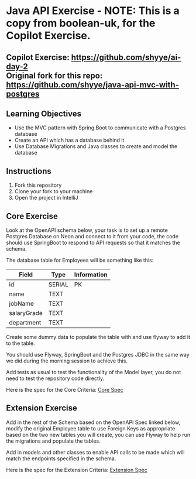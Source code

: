 # Java API Exercise - NOTE: This is a copy from boolean-uk, for the Copilot Exercise.

Copilot Exercise: https://github.com/shyye/ai-day-2  
Original fork for this repo: https://github.com/shyye/java-api-mvc-with-postgres
---

## Learning Objectives
- Use the MVC pattern with Spring Boot to communicate with a Postgres database
- Create an API which has a database behind it
- Use Database Migrations and Java classes to create and model the database

## Instructions

1. Fork this repository
2. Clone your fork to your machine
3. Open the project in IntelliJ

## Core Exercise

Look at the OpenAPI schema below, your task is to set up a remote Postgres Database on Neon and connect to it from your code, the code should use SpringBoot to respond to API requests so that it matches the schema.

The database table for Employees will be something like this:

| Field       | Type   | Information |
|-------------|--------|-------------|
| id          | SERIAL | PK          |
| name        | TEXT   |             |
| jobName     | TEXT   |             |
| salaryGrade | TEXT   |             |
| department  | TEXT   |             |

Create some dummy data to populate the table with and use flyway to add it to the table.

You should use Flyway, SpringBoot and the Postgres JDBC in the same way we did during the morning session to achieve this.

Add tests as usual to test the functionality of the Model layer, you do not need to test the repository code directly.

Here is the spec for the Core Criteria: [Core Spec](https://boolean-uk.github.io/java-api-mvc-with-postgres/)

## Extension Exercise

Add in the rest of the Schema based on the OpenAPI Spec linked below, modify the original Employee table to use Foreign Keys as appropriate based on the two new tables you will create, you can use Flyway to help run the migrations and populate the tables.

Add in models and other classes to enable API calls to be made which will match the endpoints specified in the schema.

Here is the spec for the Extension Criteria: [Extension Spec](https://boolean-uk.github.io/java-api-mvc-with-postgres/extensions.html)
